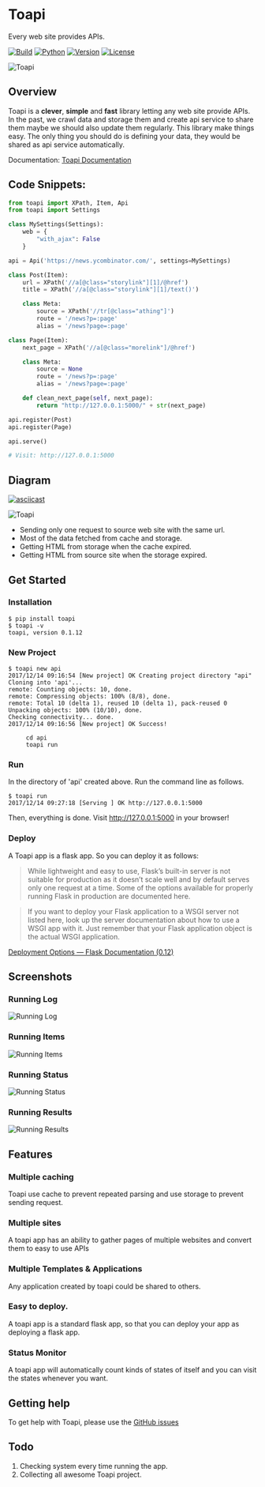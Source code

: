 # Toapi

Every web site provides APIs.

[![Build](https://travis-ci.org/gaojiuli/toapi.svg?branch=master)](https://travis-ci.org/gaojiuli/toapi)
[![Python](https://img.shields.io/pypi/pyversions/toapi.svg)](https://pypi.python.org/pypi/toapi/)
[![Version](https://img.shields.io/pypi/v/toapi.svg)](https://pypi.python.org/pypi/toapi/)
[![License](https://img.shields.io/pypi/l/toapi.svg)](https://pypi.python.org/pypi/toapi/)


![Toapi](logo.png)

## Overview

Toapi is a **clever**, **simple** and **fast** library letting any 
web site provide APIs. In the past, we crawl data and storage them and create 
api service to share them maybe we should also update them regularly. 
This library make things easy. The only thing you should do is defining your data, 
they would be shared as api service automatically.

Documentation: [Toapi Documentation](http://www.toapi.org)

## Code Snippets:

```python
from toapi import XPath, Item, Api
from toapi import Settings

class MySettings(Settings):
    web = {
        "with_ajax": False
    }

api = Api('https://news.ycombinator.com/', settings=MySettings)

class Post(Item):
    url = XPath('//a[@class="storylink"][1]/@href')
    title = XPath('//a[@class="storylink"][1]/text()')

    class Meta:
        source = XPath('//tr[@class="athing"]')
        route = '/news?p=:page'
        alias = '/news?page=:page'

class Page(Item):
    next_page = XPath('//a[@class="morelink"]/@href')

    class Meta:
        source = None
        route = '/news?p=:page'
        alias = '/news?page=:page'

    def clean_next_page(self, next_page):
        return "http://127.0.0.1:5000/" + str(next_page)

api.register(Post)
api.register(Page)

api.serve()

# Visit: http://127.0.0.1:5000
```

## Diagram

[![asciicast](https://asciinema.org/a/shet2Ba9d4muCbZ6C3f56EbAt.png)](https://asciinema.org/a/shet2Ba9d4muCbZ6C3f56EbAt)


![Toapi](diagram.png)


- Sending only one request to source web site with the same url.
- Most of the data fetched from cache and storage.
- Getting HTML from storage when the cache expired.
- Getting HTML from source site when the storage expired.

## Get Started

### Installation

```text
$ pip install toapi
$ toapi -v
toapi, version 0.1.12
```

### New Project

```text
$ toapi new api
2017/12/14 09:16:54 [New project] OK Creating project directory "api" 
Cloning into 'api'...
remote: Counting objects: 10, done.
remote: Compressing objects: 100% (8/8), done.
remote: Total 10 (delta 1), reused 10 (delta 1), pack-reused 0
Unpacking objects: 100% (10/10), done.
Checking connectivity... done.
2017/12/14 09:16:56 [New project] OK Success! 

     cd api
     toapi run

```

### Run

In the directory of 'api' created above. Run the command line as follows.

```text
$ toapi run
2017/12/14 09:27:18 [Serving ] OK http://127.0.0.1:5000
```

Then, everything is done. Visit http://127.0.0.1:5000 in your browser!

### Deploy

A Toapi app is a flask app. So you can deploy it as follows:


> While lightweight and easy to use, Flask’s built-in server is not suitable for production as it doesn’t scale well and by default serves only one request at a time. Some of the options available for properly running Flask in production are documented here.

> If you want to deploy your Flask application to a WSGI server not listed here, look up the server documentation about how to use a WSGI app with it. Just remember that your Flask application object is the actual WSGI application.

[Deployment Options &#8212; Flask Documentation (0.12)](http://flask.pocoo.org/docs/0.12/deploying/)

## Screenshots

### Running Log

![Running Log](./docs/imgs/runinglog.jpg)

### Running Items

![Running Items](./docs/imgs/runningitems.jpg)

### Running Status

![Running Status](./docs/imgs/runningstatus.jpg)

### Running Results

![Running Results](./docs/imgs/runningresult.jpg)

## Features

### Multiple caching

Toapi use cache to prevent repeated parsing and use storage to prevent sending request.

### Multiple sites

A toapi app has an ability to gather pages of multiple websites and convert them to easy to use APIs

### Multiple Templates & Applications

Any application created by toapi could be shared to others.

### Easy to deploy.

A toapi app is a standard flask app, so that you can deploy your app as deploying a flask app.

### Status Monitor

A toapi app will automatically count kinds of states of itself and you can visit the states whenever you want.

## Getting help

To get help with Toapi, please use the [GitHub issues]

[GitHub issues]: https://github.com/gaojiuli/toapi/issues
[GitHub project pages]: https://help.github.com/articles/creating-project-pages-manually/
[pip]: http://pip.readthedocs.io/en/stable/installing/
[Python]: https://www.python.org/

## Todo

1. Checking system every time running the app.
2. Collecting all awesome Toapi project.

